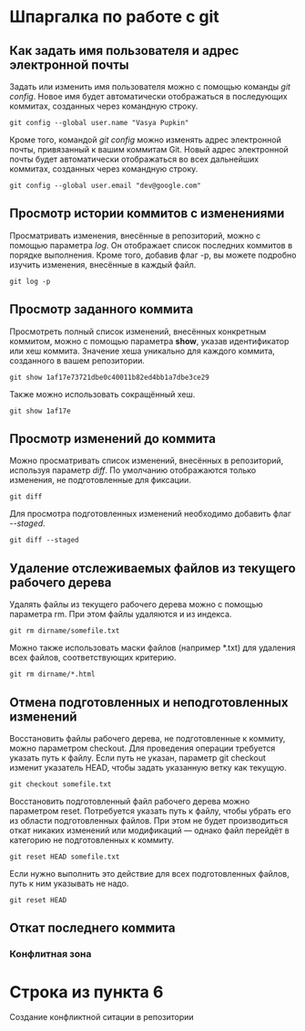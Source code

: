 # Шпаргалка по работе с git

## Как задать имя пользователя и адрес электронной почты
Задать или изменить имя пользователя можно с помощью команды _git config_. Новое имя будет автоматически отображаться в последующих коммитах, созданных через командную строку.
```
git config --global user.name "Vasya Pupkin"
```
Кроме того, командой _git config_ можно изменять адрес электронной почты, привязанный к вашим коммитам Git. Новый адрес электронной почты будет автоматически отображаться во всех дальнейших коммитах, созданных через командную строку.
```
git config --global user.email "dev@google.com"
```

## Просмотр истории коммитов с изменениями
Просматривать изменения, внесённые в репозиторий, можно с помощью параметра _log_. Он отображает список последних коммитов в порядке выполнения. Кроме того, добавив флаг -p, вы можете подробно изучить изменения, внесённые в каждый файл.
```
git log -p
```

## Просмотр заданного коммита
Просмотреть полный список изменений, внесённых конкретным коммитом, можно с помощью параметра **show**, указав идентификатор или хеш коммита. Значение хеша уникально для каждого коммита, созданного в вашем репозитории.
```
git show 1af17e73721dbe0c40011b82ed4bb1a7dbe3ce29
```
Также можно использовать сокращённый хеш.
```
git show 1af17e
```

## Просмотр изменений до коммита
Можно просматривать список изменений, внесённых в репозиторий, используя параметр *diff*. По умолчанию отображаются только изменения, не подготовленные для фиксации.
```
git diff
```
Для просмотра подготовленных изменений необходимо добавить флаг *--staged*.
```
git diff --staged
```

## Удаление отслеживаемых файлов из текущего рабочего дерева
Удалять файлы из текущего рабочего дерева можно с помощью параметра rm. При этом файлы удаляются и из индекса.
```
git rm dirname/somefile.txt
```
Можно также использовать маски файлов (например *.txt) для удаления всех файлов, соответствующих критерию.
```
git rm dirname/*.html
```

## Отмена подготовленных и неподготовленных изменений
Восстановить файлы рабочего дерева, не подготовленные к коммиту, можно параметром checkout. Для проведения операции требуется указать путь к файлу. Если путь не указан, параметр git checkout изменит указатель HEAD, чтобы задать указанную ветку как текущую.
```
git checkout somefile.txt
```

Восстановить подготовленный файл рабочего дерева можно параметром reset. Потребуется указать путь к файлу, чтобы убрать его из области подготовленных файлов. При этом не будет производиться откат никаких изменений или модификаций — однако файл перейдёт в категорию не подготовленных к коммиту.
```
git reset HEAD somefile.txt
```
Если нужно выполнить это действие для всех подготовленных файлов, путь к ним указывать не надо.
```
git reset HEAD
```

## Откат последнего коммита


### Конфлитная зона
Строка из пункта 6
=======
Создание конфликтной ситации в репозитории

